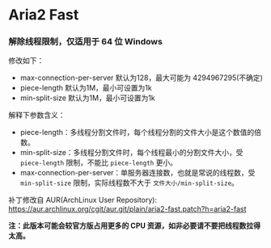 # Aria2 Fast

### 解除线程限制，仅适用于 64 位 Windows <br>
修改如下：
+ max-connection-per-server 默认为128，最大可能为 4294967295(不确定)
+ piece-length 默认为1M，最小可设置为1k
+ min-split-size 默认为1M，最小可设置为1k

解释下参数含义：
+ piece-length：多线程分割文件时，每个线程分割的文件大小是这个数值的倍数。
+ min-split-size：多线程分割文件时，每个线程最小的分割文件大小，受 `piece-length` 限制，不能比 `piece-length` 更小。
+ max-connection-per-server：单服务器连接数，也就是常说的线程数，受 `min-split-size` 限制，实际线程数不大于 `文件大小/min-split-size`。

补丁修改自 AUR(ArchLinux User Repository): https://aur.archlinux.org/cgit/aur.git/plain/aria2-fast.patch?h=aria2-fast

**注：此版本可能会较官方版占用更多的 CPU 资源，如非必要请不要把线程数拉得太高。**

